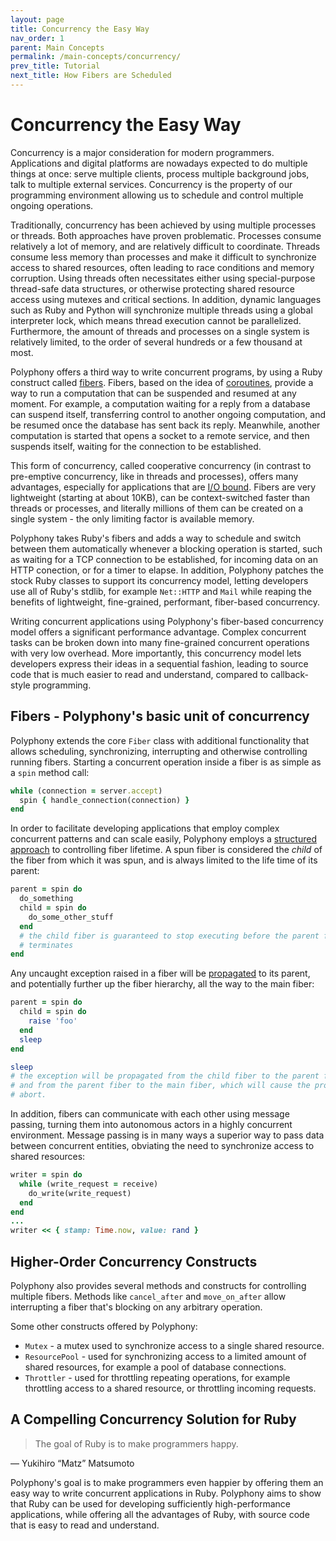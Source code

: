 ```yaml
---
layout: page
title: Concurrency the Easy Way
nav_order: 1
parent: Main Concepts
permalink: /main-concepts/concurrency/
prev_title: Tutorial
next_title: How Fibers are Scheduled
---
```

# Concurrency the Easy Way

Concurrency is a major consideration for modern programmers. Applications and
digital platforms are nowadays expected to do multiple things at once: serve
multiple clients, process multiple background jobs, talk to multiple external
services. Concurrency is the property of our programming environment allowing us
to schedule and control multiple ongoing operations.

Traditionally, concurrency has been achieved by using multiple processes or
threads. Both approaches have proven problematic. Processes consume relatively a
lot of memory, and are relatively difficult to coordinate. Threads consume less
memory than processes and make it difficult to synchronize access to shared
resources, often leading to race conditions and memory corruption. Using threads
often necessitates either using special-purpose thread-safe data structures, or
otherwise protecting shared resource access using mutexes and critical sections.
In addition, dynamic languages such as Ruby and Python will synchronize multiple
threads using a global interpreter lock, which means thread execution cannot be
parallelized. Furthermore, the amount of threads and processes on a single
system is relatively limited, to the order of several hundreds or a few thousand
at most.

Polyphony offers a third way to write concurrent programs, by using a Ruby
construct called [fibers](https://ruby-doc.org/core-2.6.5/Fiber.html). Fibers,
based on the idea of [coroutines](https://en.wikipedia.org/wiki/Coroutine),
provide a way to run a computation that can be suspended and resumed at any
moment. For example, a computation waiting for a reply from a database can
suspend itself, transferring control to another ongoing computation, and be
resumed once the database has sent back its reply. Meanwhile, another
computation is started that opens a socket to a remote service, and then
suspends itself, waiting for the connection to be established.

This form of concurrency, called cooperative concurrency (in contrast to
pre-emptive concurrency, like in threads and processes), offers many advantages,
especially for applications that are [I/O
bound](https://en.wikipedia.org/wiki/I/O_bound). Fibers are very lightweight
(starting at about 10KB), can be context-switched faster than threads or
processes, and literally millions of them can be created on a single system -
the only limiting factor is available memory.

Polyphony takes Ruby's fibers and adds a way to schedule and switch between them
automatically whenever a blocking operation is started, such as waiting for a
TCP connection to be established, for incoming data on an HTTP conection, or for
a timer to elapse. In addition, Polyphony patches the stock Ruby classes to
support its concurrency model, letting developers use all of Ruby's stdlib, for
example `Net::HTTP` and `Mail` while reaping the benefits of lightweight,
fine-grained, performant, fiber-based concurrency.

Writing concurrent applications using Polyphony's fiber-based concurrency model
offers a significant performance advantage. Complex concurrent tasks can be
broken down into many fine-grained concurrent operations with very low overhead.
More importantly, this concurrency model lets developers express their ideas in
a sequential fashion, leading to source code that is much easier to read and
understand, compared to callback-style programming.

## Fibers - Polyphony's basic unit of concurrency

Polyphony extends the core `Fiber` class with additional functionality that
allows scheduling, synchronizing, interrupting and otherwise controlling running
fibers. Starting a concurrent operation inside a fiber is as simple as a `spin`
method call:

```ruby
while (connection = server.accept)
  spin { handle_connection(connection) }
end
```

In order to facilitate developing applications that employ complex concurrent
patterns and can scale easily, Polyphony employs a [structured
approach](https://en.wikipedia.org/wiki/Structured_concurrency) to controlling
fiber lifetime. A spun fiber is considered the *child* of the fiber from which
it was spun, and is always limited to the life time of its parent:

```ruby
parent = spin do
  do_something
  child = spin do
    do_some_other_stuff
  end
  # the child fiber is guaranteed to stop executing before the parent fiber
  # terminates
end
```

Any uncaught exception raised in a fiber will be
[propagated]((exception-handling.md)) to its parent, and potentially further up
the fiber hierarchy, all the way to the main fiber:

```ruby
parent = spin do
  child = spin do
    raise 'foo'
  end
  sleep
end

sleep
# the exception will be propagated from the child fiber to the parent fiber,
# and from the parent fiber to the main fiber, which will cause the program to
# abort.
```

In addition, fibers can communicate with each other using message passing,
turning them into autonomous actors in a highly concurrent environment. Message
passing is in many ways a superior way to pass data between concurrent entities,
obviating the need to synchronize access to shared resources:

```ruby
writer = spin do
  while (write_request = receive)
    do_write(write_request)
  end
end
...
writer << { stamp: Time.now, value: rand }
```

## Higher-Order Concurrency Constructs

Polyphony also provides several methods and constructs for controlling multiple
fibers. Methods like `cancel_after` and `move_on_after` allow interrupting a
fiber that's blocking on any arbitrary operation.

Some other constructs offered by Polyphony:

* `Mutex` - a mutex used to synchronize access to a single shared resource.
* `ResourcePool` - used for synchronizing access to a limited amount of shared
  resources, for example a pool of database connections.
* `Throttler` - used for throttling repeating operations, for example throttling
  access to a shared resource, or throttling incoming requests.

## A Compelling Concurrency Solution for Ruby

> The goal of Ruby is to make programmers happy.

— Yukihiro “Matz” Matsumoto

Polyphony's goal is to make programmers even happier by offering them an easy
way to write concurrent applications in Ruby. Polyphony aims to show that Ruby
can be used for developing sufficiently high-performance applications, while
offering all the advantages of Ruby, with source code that is easy to read and
understand.
